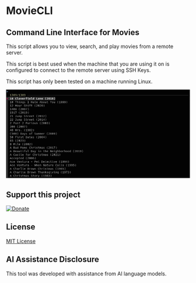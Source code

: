 # MovieCLI

## Command Line Interface for Movies

This script allows you to view, search, and play movies from a remote server.

This script is best used when the machine that you are using it on is configured to connect to the remote server using SSH Keys.

This script has only been tested on a machine running Linux.

![Movies Menu](https://raw.githubusercontent.com/jeremehancock/moviecli/main/moviecli.png "Movies Menu")

## Support this project

[![Donate](https://raw.githubusercontent.com/jeremehancock/Posteria/main/images/donate-button.png)](https://www.buymeacoffee.com/jereme)

## License

[MIT License](LICENSE)

## AI Assistance Disclosure

This tool was developed with assistance from AI language models.
